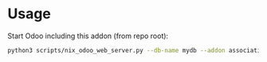 # Usage

Start Odoo including this addon (from repo root):

```bash
python3 scripts/nix_odoo_web_server.py --db-name mydb --addon association
```
